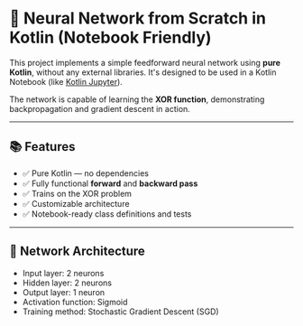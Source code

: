 # 🧠 Neural Network from Scratch in Kotlin (Notebook Friendly)

This project implements a simple feedforward neural network using **pure Kotlin**, without any external libraries. It's designed to be used in a Kotlin Notebook (like [Kotlin Jupyter](https://github.com/Kotlin/kotlin-jupyter)).

The network is capable of learning the **XOR function**, demonstrating backpropagation and gradient descent in action.

---

## 📚 Features

- ✅ Pure Kotlin — no dependencies
- ✅ Fully functional **forward** and **backward pass**
- ✅ Trains on the XOR problem
- ✅ Customizable architecture
- ✅ Notebook-ready class definitions and tests

---

## 🧩 Network Architecture

- Input layer: 2 neurons
- Hidden layer: 2 neurons
- Output layer: 1 neuron
- Activation function: Sigmoid
- Training method: Stochastic Gradient Descent (SGD)
